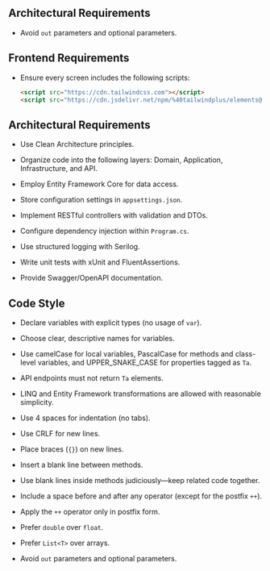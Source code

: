 ## Architectural Requirements
- Avoid `out` parameters and optional parameters.

## Frontend Requirements
- Ensure every screen includes the following scripts:
  ```html
  <script src="https://cdn.tailwindcss.com"></script>
  <script src="https://cdn.jsdelivr.net/npm/%40tailwindplus/elements@1" type="module"></script>
  ```

## Architectural Requirements
- Use Clean Architecture principles.
- Organize code into the following layers: Domain, Application, Infrastructure, and API.
- Employ Entity Framework Core for data access.
- Store configuration settings in `appsettings.json`.
- Implement RESTful controllers with validation and DTOs.
- Configure dependency injection within `Program.cs`.
- Use structured logging with Serilog.
- Write unit tests with xUnit and FluentAssertions.
- Provide Swagger/OpenAPI documentation.

## Code Style
- Declare variables with explicit types (no usage of `var`).
- Choose clear, descriptive names for variables.
- Use camelCase for local variables, PascalCase for methods and class-level variables, and UPPER_SNAKE_CASE for properties tagged as `Ta`.
- API endpoints must not return `Ta` elements.
- LINQ and Entity Framework transformations are allowed with reasonable simplicity.
- Use 4 spaces for indentation (no tabs).
- Use CRLF for new lines.
- Place braces (`{}`) on new lines.
- Insert a blank line between methods.
- Use blank lines inside methods judiciously—keep related code together.
- Include a space before and after any operator (except for the postfix `++`).
- Apply the `++` operator only in postfix form.
- Prefer `double` over `float`.
- Prefer `List<T>` over arrays.
- Avoid `out` parameters and optional parameters.

